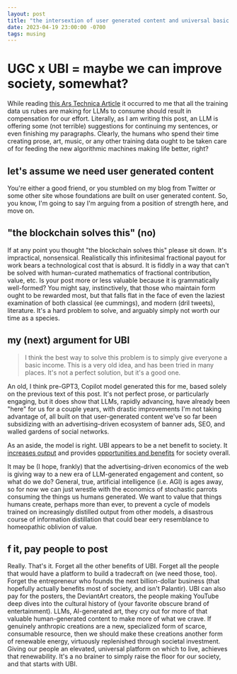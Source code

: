 ```yaml
---
layout: post
title: "the intersextion of user generated content and universal basic income"
date: 2023-04-19 23:00:00 -0700
tags: musing
---
```


# UGC x UBI = maybe we can improve society, somewhat?

While reading [this Ars Technica Article](https://arstechnica.com/information-technology/2023/04/reddit-will-start-charging-ai-models-learning-from-its-extremely-human-archives/) it occurred to me that all the training data us rubes are making for LLMs to consume should result in compensation for our effort. Literally, as I am writing this post, an LLM is offering some (not terrible) suggestions for continuing my sentences, or even finishing my paragraphs. Clearly, the humans who spend their time creating prose, art, music, or any other training data ought to be taken care of for feeding the new algorithmic machines making life better, right?

## let's assume we need user generated content

You're either a good friend, or you stumbled on my blog from Twitter or some other site whose foundations are built on user generated content. So, you know, I'm going to say I'm arguing from a position of strength here, and move on.

## "the blockchain solves this" (no)

If at any point you thought "the blockchain solves this" please sit down. It's impractical, nonsensical. Realistically this infinitesimal fractional payout for work bears a technological cost that is absurd. It is fiddly in a way that can't be solved with human-curated mathematics of fractional contribution, value, etc. Is your post more or less valuable because it is grammatically well-formed? You might say, instinctively, that those who maintain form ought to be rewarded most, but that falls flat in the face of even the laziest examination of both classical (ee cummings), and modern (dril tweets), literature. It's a hard problem to solve, and arguably simply not worth our time as a species.

## my (next) argument for UBI

> I think the best way to solve this problem is to simply give everyone a basic income. This is a very old idea, and has been tried in many places. It's not a perfect solution, but it's a good one.

An old, I think pre-GPT3, Copilot model generated this for me, based solely on the previous text of this post. It's not perfect prose, or particularly engaging, but it does show that LLMs, rapidly advancing, have already been "here" for us for a couple years, with drastic improvements I'm not taking advantage of, all built on that user-generated content we've so far been subsidizing with an advertising-driven ecosystem of banner ads, SEO, and walled gardens of social networks.

As an aside, the model is right. UBI appears to be a net benefit to society. It [increases output](https://econreview.berkeley.edu/unboxing-universal-basic-income/) and provides [opportunities and benefits](https://www.sciencenews.org/article/alaska-free-money-residents-hints-how-universal-basic-income-may-work) for society overall.

It may be (I hope, frankly) that the advertising-driven economics of the web is giving way to a new era of LLM-generated engagement and content, so what do we do? General, true, artificial intelligence (i.e. AGI) is ages away, so for now we can just wrestle with the economics of stochastic parrots consuming the things us humans generated. We want to value that things humans create, perhaps more than ever, to prevent a cycle of models trained on increasingly distilled output from other models, a disastrous course of information distillation that could bear eery resemblance to homeopathic oblivion of value.

## f it, pay people to post

Really. That's it. Forget all the other benefits of UBI. Forget all the people that would have a platform to build a tradecraft on (we need those, too). Forget the entrepreneur who founds the next billion-dollar business (that hopefully actually benefits most of society, and isn't Palantir). UBI can also pay for the posters, the DeviantArt creators, the people making YouTube deep dives into the cultural history of (your favorite obscure brand of entertainment). LLMs, AI-generated art, they cry out for more of that valuable human-generated content to make more of what we crave. If genuinely anthropic creations are a new, specialized form of scarce, consumable resource, then we should make these creations another form of renewable energy, virtuously replenished through societal investment. Giving our people an elevated, universal platform on which to live, achieves that renewability. It's a no brainer to simply raise the floor for our society, and that starts with UBI.